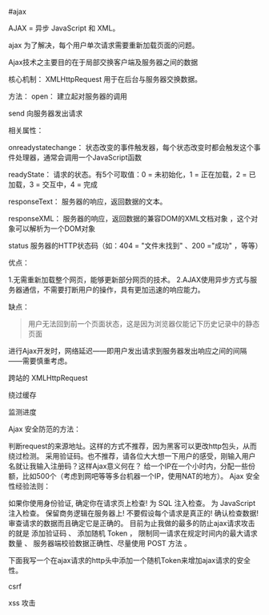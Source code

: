#ajax

AJAX = 异步 JavaScript 和 XML。


ajax 为了解决，每个用户单次请求需要重新加载页面的问题。


Ajax技术之主要目的在于局部交换客户端及服务器之间的数据

核心机制：
XMLHttpRequest 用于在后台与服务器交换数据。

方法：
open： 建立起对服务器的调用

send 向服务器发出请求

相关属性：

onreadystatechange：  状态改变的事件触发器，每个状态改变时都会触发这个事件处理器，通常会调用一个JavaScript函数


readyState：  请求的状态。有5个可取值：0 = 未初始化，1 = 正在加载，2 = 已加载，3 = 交互中，4 = 完成

responseText： 服务器的响应，返回数据的文本。

responseXML： 服务器的响应，返回数据的兼容DOM的XML文档对象 ，这个对象可以解析为一个DOM对象

status  服务器的HTTP状态码（如：404 = "文件末找到" 、200 ="成功" ，等等）

优点：

1.无需重新加载整个网页，能够更新部分网页的技术。
2.AJAX使用异步方式与服务器通信，不需要打断用户的操作，具有更加迅速的响应能力。

缺点：

>用户无法回到前一个页面状态，这是因为浏览器仅能记下历史记录中的静态页面

进行Ajax开发时，网络延迟——即用户发出请求到服务器发出响应之间的间隔——需要慎重考虑。


跨站的 XMLHttpRequest

绕过缓存

监测进度


Ajax 安全防范的方法：

判断request的来源地址。这样的方式不推荐，因为黑客可以更改http包头，从而绕过检测。
采用验证码。也不推荐，请各位大大想一下用户的感受，刚输入用户名就让我输入注册码？这样Ajax意义何在？
给一个IP在一个小时内，分配一些份额，比如500个（考虑到网吧等等多台机器一个IP，使用NAT的地方）。
Ajax 安全性经验法则：

如果你使用身份验证, 确定你在请求页上检查!
为 SQL 注入检查。
为 JavaScript 注入检查。
保留商务逻辑在服务器上!
不要假设每个请求是真正的!
确认检查数据!
审查请求的数据而且确定它是正确的。
目前为止我做的最多的防止ajax请求攻击的就是 添加验证码 、 添加随机 Token ， 限制同一请求在规定时间内的最大请求数量 、 服务器端校验数据正确性、尽量使用 POST 方法 。

下面我写一个在ajax请求的http头中添加一个随机Token来增加ajax请求的安全性。

csrf

xss 攻击